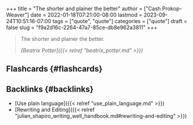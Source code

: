 +++
title = "The shorter and plainer the better"
author = ["Cash Prokop-Weaver"]
date = 2022-01-18T07:21:00-08:00
lastmod = 2023-09-24T10:51:16-07:00
tags = ["quote", "quote"]
categories = ["quote"]
draft = false
slug = "f9a2d16c-2264-47a7-85ce-db8e962a3811"
+++

> The shorter and plainer the better.
>
> _[Beatrix Potter]({{< relref "beatrix_potter.md" >}})_


## Flashcards {#flashcards}


## Backlinks {#backlinks}

-   [Use plain language]({{< relref "use_plain_language.md" >}})
-   [Rewriting and Editing]({{< relref "julian_shapiro_writing_well_handbook.md#rewriting-and-editing" >}})
